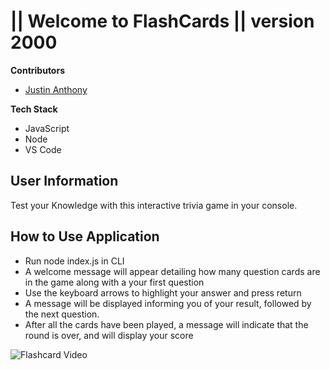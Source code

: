 # || Welcome to FlashCards || version 2000

__Contributors__
- [Justin Anthony](https://github.com/justincanthony)

__Tech Stack__
- JavaScript
- Node
- VS Code

## User Information
Test your Knowledge with this interactive trivia game in your console.

## How to Use Application
- Run node index.js in CLI
- A welcome message will appear detailing how many question cards are in the game along with a your first question 
- Use the keyboard arrows to highlight your answer and press return
- A message will be displayed informing you of your result, followed by the next question.
- After all the cards have been played, a message will indicate that the round is over, and will display your score

![Flashcard Video](https://user-images.githubusercontent.com/82064981/125006445-6816de00-e01b-11eb-8b87-03c24a1414a7.gif)

